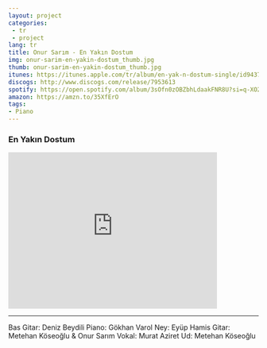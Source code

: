 ```yaml
---
layout: project
categories:
 - tr
 - project
lang: tr
title: Onur Sarım - En Yakın Dostum
img: onur-sarim-en-yakin-dostum_thumb.jpg
thumb: onur-sarim-en-yakin-dostum_thumb.jpg
itunes: https://itunes.apple.com/tr/album/en-yak-n-dostum-single/id943791309
discogs: http://www.discogs.com/release/7953613
spotify: https://open.spotify.com/album/3sOfn0zOBZbhLdaakFNR8U?si=q-XO2w-DRaWnHk4ap-GtJg
amazon: https://amzn.to/35XfErO
tags:
- Piano
---
```


### En Yakın Dostum

<div class="embed-responsive embed-responsive-16by9">
  <iframe width="420" height="315" src="https://www.youtube.com/embed/MDH5lDoXzt0" frameborder="0" allowfullscreen></iframe>
</div>

---
Bas Gitar: Deniz Beydili
Piano: Gökhan Varol
Ney: Eyüp Hamis
Gitar: Metehan Köseoğlu & Onur Sarım
Vokal: Murat Aziret
Ud: Metehan Köseoğlu

